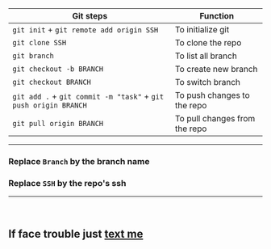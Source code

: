 

Git steps | Function
------------ | -------------
`git init` + `git remote add origin SSH` | To initialize git
`git clone SSH` | To clone the repo
`git branch` | To list all branch
`git checkout -b BRANCH` | To create new branch
`git checkout BRANCH` | To switch branch
`git add .` + `git commit -m "task"` + `git push origin BRANCH` | To push changes to the repo
`git pull origin BRANCH` | To pull changes from the repo

<hr>

### Replace `Branch` by the branch name
### Replace `SSH` by the repo's ssh


<hr>
<br>

## If face trouble just [text me](https://wa.me/+918389046987?text=Sir!!)
